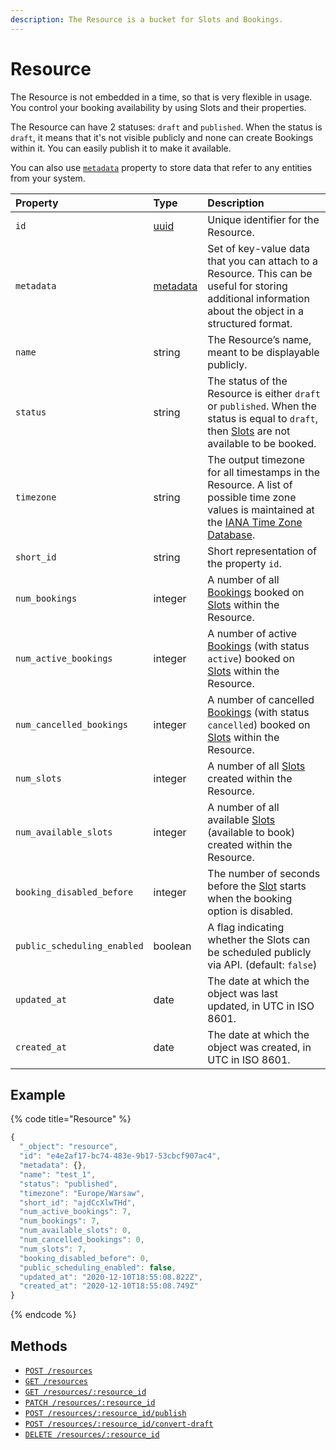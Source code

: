 ```yaml
---
description: The Resource is a bucket for Slots and Bookings.
---
```


# Resource

The Resource is not embedded in a time, so that is very flexible in usage. You control your booking availability by using Slots and their properties.

The Resource can have 2 statuses: `draft` and `published`. When the status is `draft`, it means that it's not visible publicly and none can create Bookings within it. You can easily publish it to make it available.

You can also use [`metadata`](../../metadata.md) property to store data that refer to any entities from your system.

| Property | Type | Description |
| :--- | :--- | :--- |
| `id` | [uuid](https://en.wikipedia.org/wiki/Universally_unique_identifier) | Unique identifier for the Resource. |
| `metadata` | [metadata](../../metadata.md) | Set of key-value data that you can attach to a Resource. This can be useful for storing additional information about the object in a structured format. |
| `name` | string | The Resource’s name, meant to be displayable publicly. |
| `status` | string | The status of the Resource is either `draft` or `published`. When the status is equal to `draft`, then [Slots](../slot/) are not available to be booked. |
| `timezone` | string | The output timezone for all timestamps in the Resource. A list of possible time zone values is maintained at the [IANA Time Zone Database](http://www.iana.org/time-zones). |
| `short_id` | string | Short representation of the property `id`. |
| `num_bookings` | integer | A number of all [Bookings](../booking/) booked on [Slots](../slot/) within the Resource. |
| `num_active_bookings` | integer | A number of active [Bookings](../booking/) \(with status `active`\) booked on [Slots](../slot/) within the Resource. |
| `num_cancelled_bookings` | integer | A number of cancelled [Bookings](../booking/) \(with status `cancelled`\) booked on [Slots](../slot/) within the Resource. |
| `num_slots` | integer | A number of all [Slots](../slot/) created within the Resource. |
| `num_available_slots` | integer | A number of all available [Slots](../slot/) \(available to book\) created within the Resource. |
| `booking_disabled_before` | integer | The number of seconds before the [Slot](../slot/) starts when the booking option is disabled. |
| `public_scheduling_enabled` | boolean | A flag indicating whether the Slots can be scheduled publicly via API. \(default: `false`\) |
| `updated_at` | date | The date at which the object was last updated, in UTC in ISO 8601. |
| `created_at` | date | The date at which the object was created, in UTC in ISO 8601. |

## Example

{% code title="Resource" %}
```javascript
{
  "_object": "resource",
  "id": "e4e2af17-bc74-483e-9b17-53cbcf907ac4",
  "metadata": {},
  "name": "test_1",
  "status": "published",
  "timezone": "Europe/Warsaw",
  "short_id": "ajdCcXlwTHd",
  "num_active_bookings": 7,
  "num_bookings": 7,
  "num_available_slots": 0,
  "num_cancelled_bookings": 0,
  "num_slots": 7,
  "booking_disabled_before": 0,
  "public_scheduling_enabled": false,
  "updated_at": "2020-12-10T18:55:08.822Z",
  "created_at": "2020-12-10T18:55:08.749Z"
}
```
{% endcode %}

## Methods

* [`POST /resources`](create-a-resource.md)
* [`GET /resources`](list-resources.md)
* [`GET /resources/:resource_id`](get-a-resource.md)
* [`PATCH /resources/:resource_id`](update-a-resource.md)
* [`POST /resources/:resource_id/publish`](publish-a-resource.md)
* [`POST /resources/:resource_id/convert-draft`](convert-a-resource-to-draft.md)
* [`DELETE /resources/:resource_id`](delete-a-resource.md)

